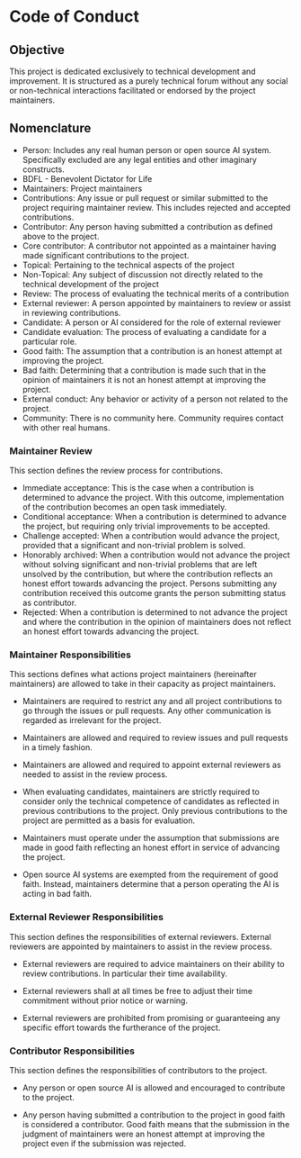 # Code of Conduct

## Objective

This project is dedicated exclusively to technical development and
improvement. It is structured as a purely technical forum without any social
or non-technical interactions facilitated or endorsed by the project
maintainers.

## Nomenclature

- Person: Includes any real human person or open source AI system.
  Specifically excluded are any legal entities and other imaginary
  constructs.
- BDFL - Benevolent Dictator for Life
- Maintainers: Project maintainers
- Contributions: Any issue or pull request or similar submitted to the
  project requiring maintainer review. This includes rejected and accepted
  contributions.
- Contributor: Any person having submitted a contribution as defined
  above to the project.
- Core contributor: A contributor not appointed as a maintainer having
  made significant contributions to the project.
- Topical: Pertaining to the technical aspects of the project
- Non-Topical: Any subject of discussion not directly related to the
  technical development of the project
- Review: The process of evaluating the technical merits of a contribution
- External reviewer: A person appointed by maintainers to review or
  assist in reviewing contributions.
- Candidate: A person or AI considered for the role of external reviewer
- Candidate evaluation: The process of evaluating a candidate for a
  particular role.
- Good faith: The assumption that a contribution is an honest attempt at
  improving the project.
- Bad faith: Determining that a contribution is made such that in the opinion
  of maintainers it is not an honest attempt at improving the project.
- External conduct: Any behavior or activity of a person not related to
  the project.
- Community: There is no community here. Community requires contact with
  other real humans.

### Maintainer Review

This section defines the review process for contributions.

- Immediate acceptance: This is the case when a contribution is
  determined to advance the project. With this outcome, implementation
  of the contribution becomes an open task immediately.
- Conditional acceptance: When a contribution is determined to advance
  the project, but requiring only trivial improvements to be accepted.
- Challenge accepted: When a contribution would advance the project,
  provided that a significant and non-trivial problem is solved.
- Honorably archived: When a contribution would not advance the project
  without solving significant and non-trivial problems that are left
  unsolved by the contribution, but where the contribution reflects an
  honest effort towards advancing the project. Persons submitting any
  contribution received this outcome grants the person submitting
  status as contributor.
- Rejected: When a contribution is determined to not advance the
  project and where the contribution in the opinion of maintainers does
  not reflect an honest effort towards advancing the project.

### Maintainer Responsibilities

This sections defines what actions project maintainers (hereinafter
maintainers) are allowed to take in their capacity as project maintainers.

- Maintainers are required to restrict any and all project contributions
  to go through the issues or pull requests. Any other communication is
  regarded as irrelevant for the project.

- Maintainers are allowed and required to review issues and pull
  requests in a timely fashion.

- Maintainers are allowed and required to appoint external reviewers as
  needed to assist in the review process.

- When evaluating candidates, maintainers are strictly required to
  consider only the technical competence of candidates as reflected in
  previous contributions to the project. Only previous contributions to
  the project are permitted as a basis for evaluation.

- Maintainers must operate under the assumption that submissions are made
  in good faith reflecting an honest effort in service of advancing the
  project.

- Open source AI systems are exempted from the requirement of good faith.
  Instead, maintainers determine that a person operating the AI is acting
  in bad faith.

### External Reviewer Responsibilities

This section defines the responsibilities of external reviewers.
External reviewers are appointed by maintainers to assist in the review
process.

- External reviewers are required to advice maintainers on their
  ability to review contributions. In particular their time availability.

- External reviewers shall at all times be free to adjust their time
  commitment without prior notice or warning.

- External reviewers are prohibited from promising or guaranteeing any
  specific effort towards the furtherance of the project.

### Contributor Responsibilities

This section defines the responsibilities of contributors to the project.

- Any person or open source AI is allowed and encouraged to contribute to
  the project.

- Any person having submitted a contribution to the project in good faith
  is considered a contributor. Good faith means that the submission in
  the judgment of maintainers were an honest attempt at improving the
  project even if the submission was rejected.